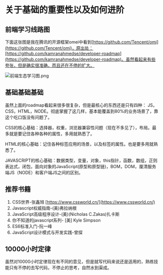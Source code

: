 # 关于基础的重要性以及如何进阶

## 前端学习线路图


下面这张图是我在腾讯的开源框架omei中看到[https://github.com/Tencent/omi](https://github.com/Tencent/omi)，原出处：[https://github.com/kamranahmedse/developer-roadmap](https://github.com/kamranahmedse/developer-roadmap)。虽然看起来有些夸张，但是确实很准确，而且还在不停的扩大。


![前端生态学习图.png](https://cdn.nlark.com/yuque/0/2020/png/1285364/1596092743777-11c8619c-b369-4a1f-bef4-722708c20bda.png#align=left&display=inline&height=3175&margin=%5Bobject%20Object%5D&name=%E5%89%8D%E7%AB%AF%E7%94%9F%E6%80%81%E5%AD%A6%E4%B9%A0%E5%9B%BE.png&originHeight=3175&originWidth=1177&size=755701&status=done&style=none&width=1177)


## 基础基础基础


虽然上面的roadmap看起来很多很复杂，但是最核心的东西还是只有四种： JS，CSS，HTML，NODE。彻底掌握了这几样，基本能覆盖到80%的业务场景了，靠这个吃口饭没有问题了。

CSS的核心基础：选择器，权重，浏览器兼容性问题（现在不多见了），布局。最多就是要记住各种各种的属性，多用就熟悉了。


HTML的核心基础：记住各种标签应用的场景，以及标签的属性。也是要多用就熟悉了。


JAVASCRIPT的核心基础：数据类型，变量，对象，this指针，函数，数组，正则表达式，闭包，面向对象的JavaScript(原型和原型链)，BOM，DOM，厘清服务端JS（NODE）和客户端JS之间的区别。

## 推荐书籍


1. CSS世界-张鑫旭  [https://www.cssworld.cn/](https://www.cssworld.cn/)
1. Javascript权威指南-(美)弗拉纳根
1. JavaScript高级程序设计-(美)(Nicholas C.Zakas)扎卡斯
1. 你不知道的javascript系列- [美] Kyle Simpson
1. ES6标准入门-阮一峰
1. JavaScript设计模式与开发实践-曾探



## 10000小时定律


虽然对10000小时定律现在有不同的意见，但是就写代码来说还是适用的，熟练技能只有不停的去写代码，不停止的思考，自然水到渠成。


